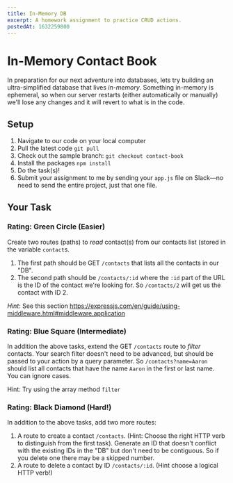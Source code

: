 ```yaml
---
title: In-Memory DB
excerpt: A homework assignment to practice CRUD actions.
postedAt: 1632259800
---
```


# In-Memory Contact Book

In preparation for our next adventure into databases, lets try building an ultra-simplified database that lives _in-memory_.  Something in-memory is ephemeral, so when our server restarts (either automatically or manually) we'll lose any changes and it will revert to what is in the code.

## Setup
1. Navigate to our code on your local computer
2. Pull the latest code `git pull`
3. Check out the sample branch: `git checkout contact-book`
3. Install the packages `npm install`
4. Do the task(s)!
5. Submit your assignment to me by sending your `app.js` file on Slack—no need to send the entire project, just that one file.

## Your Task

### Rating: Green Circle (Easier)
Create two routes (paths) to _read_ contact(s) from our contacts list (stored in the variable `contact`s.

1. The first path should be GET `/contacts` that lists all the contacts in our "DB".
2. The second path should be `/contacts/:id` where the `:id` part of the URL is the ID of the contact we're looking for. So `/contacts/2` will get us the contact with ID 2.

  *Hint*: See this section https://expressjs.com/en/guide/using-middleware.html#middleware.application

### Rating: Blue Square (Intermediate)
In addition the above tasks, extend the GET `/contacts` route to _filter_ contacts.  Your search filter doesn't need to be advanced, but should be passed to your action by a query parameter. So `/contacts?name=Aaron` should list all contacts that have the name `Aaron` in the first or last name.  You can ignore cases.

Hint: Try using the array method `filter`

### Rating: Black Diamond (Hard!)
In addition to the above tasks, add two more routes:
1. A route to create a contact `/contacts`. (Hint: Choose the right HTTP verb to distinguish from the first task). Generate an ID that doesn't conflict with the existing IDs in the "DB" but don't need to be contiguous. So if you delete one there may be a skipped number.
2. A route to delete a contact by ID `/contacts/:id`. (Hint choose a logical HTTP verb!)